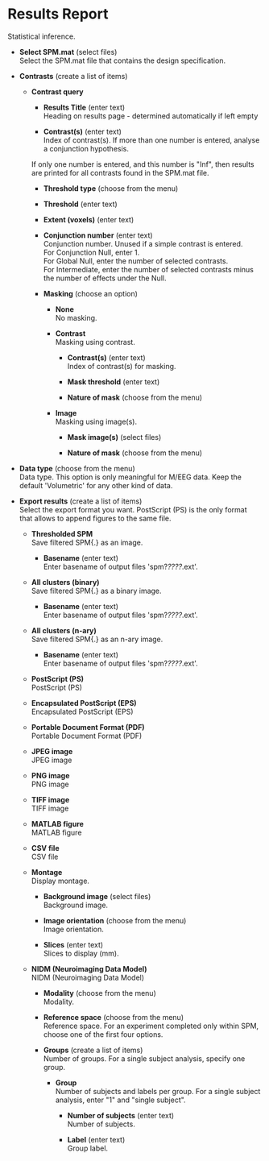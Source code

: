 # Results Report  
Statistical inference.  

* **Select SPM.mat** (select files)  
Select the SPM.mat file that contains the design specification.  

* **Contrasts** (create a list of items)  
  

    * **Contrast query**   
      

        * **Results Title** (enter text)  
        Heading on results page - determined automatically if left empty  

        * **Contrast(s)** (enter text)  
        Index of contrast(s). If more than one number is entered, analyse a conjunction hypothesis.  
          
        If only one number is entered, and this number is "Inf", then results are printed for all contrasts found in the SPM.mat file.  

        * **Threshold type** (choose from the menu)  
          

        * **Threshold** (enter text)  
          

        * **Extent (voxels)** (enter text)  
          

        * **Conjunction number** (enter text)  
        Conjunction number. Unused if a simple contrast is entered.  
        For Conjunction Null, enter 1.  
        For Global Null, enter the number of selected contrasts.  
        For Intermediate, enter the number of selected contrasts minus the number of effects under the Null.  

        * **Masking** (choose an option)  
          

            * **None**   
            No masking.  

            * **Contrast**   
            Masking using contrast.  

                * **Contrast(s)** (enter text)  
                Index of contrast(s) for masking.  

                * **Mask threshold** (enter text)  
                  

                * **Nature of mask** (choose from the menu)  
                  

            * **Image**   
            Masking using image(s).  

                * **Mask image(s)** (select files)  
                  

                * **Nature of mask** (choose from the menu)  
                  

* **Data type** (choose from the menu)  
Data type. This option is only meaningful for M/EEG data. Keep the default 'Volumetric' for any other kind of data.  

* **Export results** (create a list of items)  
Select the export format you want. PostScript (PS) is the only format that allows to append figures to the same file.  

    * **Thresholded SPM**   
    Save filtered SPM{.} as an image.  

        * **Basename** (enter text)  
        Enter basename of output files 'spm?_????_<basename>.ext'.  

    * **All clusters (binary)**   
    Save filtered SPM{.} as a binary image.  

        * **Basename** (enter text)  
        Enter basename of output files 'spm?_????_<basename>.ext'.  

    * **All clusters (n-ary)**   
    Save filtered SPM{.} as an n-ary image.  

        * **Basename** (enter text)  
        Enter basename of output files 'spm?_????_<basename>.ext'.  

    * **PostScript (PS)**   
    PostScript (PS)  

    * **Encapsulated PostScript (EPS)**   
    Encapsulated PostScript (EPS)  

    * **Portable Document Format (PDF)**   
    Portable Document Format (PDF)  

    * **JPEG image**   
    JPEG image  

    * **PNG image**   
    PNG image  

    * **TIFF image**   
    TIFF image  

    * **MATLAB figure**   
    MATLAB figure  

    * **CSV file**   
    CSV file  

    * **Montage**   
    Display montage.  

        * **Background image** (select files)  
        Background image.  

        * **Image orientation** (choose from the menu)  
        Image orientation.  

        * **Slices** (enter text)  
        Slices to display (mm).  

    * **NIDM (Neuroimaging Data Model)**   
    NIDM (Neuroimaging Data Model)  

        * **Modality** (choose from the menu)  
        Modality.  

        * **Reference space** (choose from the menu)  
        Reference space. For an experiment completed only within SPM, choose one of the first four options.  

        * **Groups** (create a list of items)  
        Number of groups. For a single subject analysis, specify one group.  

            * **Group**   
            Number of subjects and labels per group. For a single subject analysis, enter "1" and "single subject".  

                * **Number of subjects** (enter text)  
                Number of subjects.  

                * **Label** (enter text)  
                Group label.  
